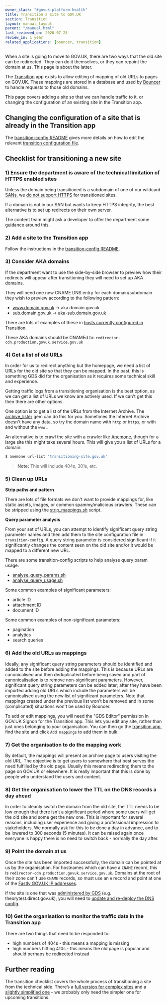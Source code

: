 ```yaml
---
owner_slack: "#govuk-platform-health"
title: Transition a site to GOV.UK
section: Transition
layout: manual_layout
parent: "/manual.html"
last_reviewed_on: 2020-07-28
review_in: 1 year
related_applications: [bouncer, transition]
---
```


When a site is going to move to GOV.UK, there are two ways that the old site
can be redirected. They can do it themselves, or they can repoint the domain at
us. This page is about the latter.

The [Transition][] app exists to allow editing of mapping of old URLs to pages
on GOV.UK. These mappings are stored in a database and used by [Bouncer][] to
handle requests to those old domains.

This page covers adding a site so that we can handle traffic to
it, or changing the configuration of an existing site in the Transition app.

## Changing the configuration of a site that is already in the Transition app

The [transition-config README][transition-config] gives more details on how to
edit the relevant [transition configuration file].

[transition configuration file]: https://github.com/alphagov/transition-config/tree/master/data/transition-sites

## Checklist for transitioning a new site

### 1) Ensure the department is aware of the technical limitation of HTTPS enabled sites

Unless the domain being transitioned is a subdomain of one of our wildcard
[SANs][], we [do not support HTTPS][https] for transitioned sites.

[SANs]: https://en.wikipedia.org/wiki/Subject_Alternative_Name
[https]: /manual/transition-architecture.html#https-support-for-transitioned-sites

If a domain is not in our SAN but wants to keep HTTPS integrity, the best
alternative is to set up redirects on their own server.

The content team might ask a developer to offer the department some guidance
around this.

### 2) Add a site to the Transition app

Follow the instructions in the [transition-config README][transition-config].

### 3) Consider AKA domains

If the department want to use the side-by-side browser to preview how their
redirects will appear after transitioning they will need to set up AKA domains.

They will need one new CNAME DNS entry for each domain/subdomain they wish to
preview according to the following pattern:

- www.domain.gov.uk → aka.domain.gov.uk
- sub.domain.gov.uk → aka-sub.domain.gov.uk

There are lots of examples of these in [hosts currently configured in
Transition][transition-hosts].

These AKA domains should be CNAMEd to: `redirector-cdn.production.govuk.service.gov.uk`

[transition-hosts]: https://transition.publishing.service.gov.uk/hosts

### 4) Get a list of old URLs

In order for us to redirect anything but the homepage, we need a list of URLs
for the old site so that they can be mapped. In the past, this is something
GDS did for the organisation as it requires some technical skill and
experience.

Getting traffic logs from a transitioning organisation is the best option, as
we can get a list of URLs we know are actively used. If we can't get this then
there are other options.

One option is to get a list of the URLs from the Internet Archive. The
[archive_lister](https://github.com/rgarner/archive_lister) gem can do this for
you. Sometimes the Internet Archive doesn't have any data, so try the domain
name with `http` or `https`, or with and without the `www.`.

An alternative is to crawl the site with a crawler like
[Anemone](https://github.com/chriskite/anemone), though for a large site this
might take several hours. This will give you a list of URLs for a domain:

```sh
$ anemone url-list 'transitioning-site.gov.uk'
```

> **Note:** This will include 404s, 301s, etc.

### 5) Clean up URLs

**Strip paths and pattern**

There are lots of file formats we don't want to provide mappings for, like
static assets, images, or common spammy/malicious crawlers. These can be
stripped using the [strip_mappings.sh][smsh] script.

[smsh]: https://github.com/alphagov/transition-config/blob/master/tools/strip_mappings.sh

**Query parameter analysis**

From your set of URLs, you can attempt to identify significant query string
parameter names and then add them to the site configuration file in
`transition-config`. A query string parameter is considered significant if it
significantly changes the content seen on the old site and/or it would be
mapped to a different new URL.

There are some transition-config scripts to help analyse query param usage:

-   [analyse_query_params.sh](https://github.com/alphagov/transition-config/blob/master/tools/analyse_query_params.sh)
-   [analyse_query_usage.sh](https://github.com/alphagov/transition-config/blob/master/tools/analyse_query_usage.sh)

Some common examples of significant parameters:

-   article ID
-   attachment ID
-   document ID

Some common examples of non-significant parameters:

-   pagination
-   analytics
-   search queries

### 6) Add the old URLs as mappings

Ideally, any significant query string parameters should be identified and
added to the site before adding the mappings. This is because URLs are
canonicalised and then deduplicated before being saved and part of
canonicalisation is to remove non-significant parameters. However,
significant query string parameters can be added later; after they have
been imported adding old URLs which include the parameters will be
canonicalised using the new list of significant parameters. Note that mappings
created under the previous list won't be removed and in some (complicated)
situations won't be used by Bouncer.

To add or edit mappings, you will need the "GDS Editor" permission in
GOV.UK Signon for the Transition app. This lets you edit any site,
rather than just ones belonging to your organisation. You can then go
the [transition app](https://transition.publishing.service.gov.uk), find
the site and click `Add mappings` to add them in bulk.

### 7) Get the organisation to do the mapping work

By default, the mappings will present an archive page to users visiting
the old URL. The objective is to get users to somewhere that best serves
the need fulfilled by the old page. Usually this means redirecting them
to the page on GOV.UK or elsewhere. It is really important that this is
done by people who understand the users and content.

### 8) Get the organisation to lower the TTL on the DNS records a day ahead

In order to cleanly switch the domain from the old site, the TTL needs
to be low enough that there isn't a significant period where some users
will get the old site and some get the new one. This is important for
several reasons, including user experience and giving a professional
impression to stakeholders. We normally ask for this to be done a day in
advance, and to be lowered to 300 seconds (5 minutes). It can be raised
again once everyone is happy there is no need to switch back - normally
the day after.

### 9) Point the domain at us

Once the site has been imported successfully, the domain can be pointed
at us by the organisation. For hostnames which can have a `CNAME`
record, this is `redirector-cdn.production.govuk.service.gov.uk`.
Domains at the root of their zone can't use `CNAME` records, so must use
an `A` record and point at one of the [Fastly GOV.UK IP
addresses](https://github.com/alphagov/transition/blob/016c3d30e190c41eaa912ed554384a49f3418a91/app/models/host.rb#L22).

If the site is one that was [administered by GDS](https://github.com/alphagov/gds-dns-config/tree/master/zones)
(e.g. theorytest.direct.gov.uk), you will need to [update and re-deploy the DNS config](/manual/dns.html#making-changes-to-publishing-service-gov-uk).

### 10) Get the organisation to monitor the traffic data in the Transition app

There are two things that need to be responded to:

-   high numbers of 404s - this means a mapping is missing
-   high numbers hitting 410s - this means the old page is popular and
    should perhaps be redirected instead

## Further reading

The transition checklist covers the whole process of transitioning a site from the technical side. There’s a [full version for complex sites](https://docs.google.com/document/d/1SiBwYtV_d_D9pPcqzpqvRWs0kscUtB7yqxN8Ub_uRSA/edit) and a [slightly simplified one](https://docs.google.com/document/d/1gIJBUuPaZqtYsrgwqMBSrU4lpr2e93tuhQcgylnSHb4/edit) - we probably only need the simpler one for upcoming transitions.

[Transition]: /apps/transition.html
[Bouncer]: /apps/bouncer.html
[transition-config]: https://github.com/alphagov/transition-config/blob/master/README.md
